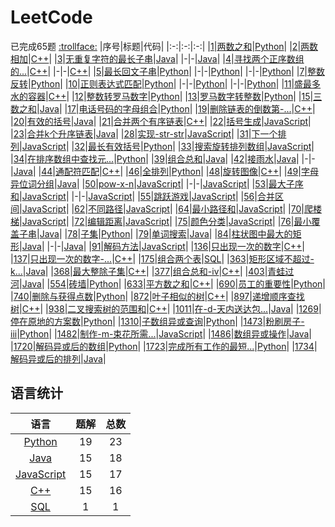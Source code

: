 # LeetCode
已完成65题
[:trollface:](./REWRITE.md)
|序号|标题|代码|
|:-:|:-:|:-:|
|[1](https://leetcode-cn.com/problems/two-sum/)|[两数之和](./docs/1.两数之和.md)|[Python](./codes/1.两数之和.py)|
|[2](https://leetcode-cn.com/problems/add-two-numbers/)|[两数相加](./docs/2.两数相加.md)|[C++](./codes/2.两数相加.cpp)|
|[3](https://leetcode-cn.com/problems/longest-substring-without-repeating-characters/)|[无重复字符的最长子串](./docs/3.无重复字符的最长子串.md)|[Java](./codes/3.无重复字符的最长子串_1.java)|
|-|-|[Java](./codes/3.无重复字符的最长子串_2.java)|
|[4](https://leetcode-cn.com/problems/median-of-two-sorted-arrays/description/)|[寻找两个正序数组的...](./docs/4.寻找两个正序数组的中位数.md)|[C++](./codes/4.寻找两个正序数组的中位数_1.cpp)|
|-|-|[C++](./codes/4.寻找两个正序数组的中位数_2.cpp)|
|[5](https://leetcode-cn.com/problems/longest-palindromic-substring/)|[最长回文子串](./docs/5.最长回文子串.md)|[Python](./codes/5.最长回文子串_1.py)|
|-|-|[Python](./codes/5.最长回文子串_2.py)|
|-|-|[Python](./codes/5.最长回文子串_3.py)|
|[7](https://leetcode-cn.com/problems/reverse-integer/description/)|[整数反转](./docs/7.整数反转.md)|[Python](./codes/7.整数反转.py)|
|[10](https://leetcode-cn.com/problems/regular-expression-matching/description/)|[正则表达式匹配](./docs/10.正则表达式匹配.md)|[Python](./codes/10.正则表达式匹配_1.py)|
|-|-|[Python](./codes/10.正则表达式匹配_2.py)|
|-|-|[Python](./codes/10.正则表达式匹配_3.py)|
|[11](https://leetcode-cn.com/problems/container-with-most-water/description/)|[盛最多水的容器](./docs/11.盛最多水的容器.md)|[C++](./codes/11.盛最多水的容器.cpp)|
|[12](https://leetcode-cn.com/problems/integer-to-roman/description/)|[整数转罗马数字](./docs/12.整数转罗马数字.md)|[Python](./codes/12.整数转罗马数字.py)|
|[13](https://leetcode-cn.com/problems/roman-to-integer/description/)|[罗马数字转整数](./docs/13.罗马数字转整数.md)|[Python](./codes/13.罗马数字转整数.py)|
|[15](https://leetcode-cn.com/problems/3sum/description/)|[三数之和](./docs/15.三数之和.md)|[Java](./codes/15.三数之和.java)|
|[17](https://leetcode-cn.com/problems/letter-combinations-of-a-phone-number/description/)|[电话号码的字母组合](./docs/17.电话号码的字母组合.md)|[Python](./codes/17.电话号码的字母组合.py)|
|[19](https://leetcode-cn.com/problems/remove-nth-node-from-end-of-list/description/)|[删除链表的倒数第-...](./docs/19.删除链表的倒数第-n-个结点.md)|[C++](./codes/19.删除链表的倒数第-n-个结点.cpp)|
|[20](https://leetcode-cn.com/problems/valid-parentheses/description/)|[有效的括号](./docs/20.有效的括号.md)|[Java](./codes/20.有效的括号.java)|
|[21](https://leetcode-cn.com/problems/merge-two-sorted-lists/description/)|[合并两个有序链表](./docs/21.合并两个有序链表.md)|[C++](./codes/21.合并两个有序链表.cpp)|
|[22](https://leetcode-cn.com/problems/generate-parentheses/description/)|[括号生成](./docs/22.括号生成.md)|[JavaScript](./codes/22.括号生成.js)|
|[23](https://leetcode-cn.com/problems/merge-k-sorted-lists/description/)|[合并k个升序链表](./docs/23.合并k个升序链表.md)|[Java](./codes/23.合并k个升序链表.java)|
|[28](https://leetcode-cn.com/problems/implement-strstr/description/)|[实现-str-str](./docs/28.实现-str-str.md)|[JavaScript](./codes/28.实现-str-str.js)|
|[31](https://leetcode-cn.com/problems/next-permutation/description/)|[下一个排列](./docs/31.下一个排列.md)|[JavaScript](./codes/31.下一个排列.js)|
|[32](https://leetcode-cn.com/problems/longest-valid-parentheses/description/)|[最长有效括号](./docs/32.最长有效括号.md)|[Python](./codes/32.最长有效括号.py)|
|[33](https://leetcode-cn.com/problems/search-in-rotated-sorted-array/description/)|[搜索旋转排列数组](./docs/33.搜索旋转排列数组.md)|[JavaScript](./codes/33.搜索旋转排序数组.js)|
|[34](https://leetcode-cn.com/problems/find-first-and-last-position-of-element-in-sorted-array/description/)|[在排序数组中查找元...](./docs/34.在排序数组中查找元素的第一个和最后一个位置.md)|[Python](./codes/34.在排序数组中查找元素的第一个和最后一个位置.py)|
|[39](https://leetcode-cn.com/problems/combination-sum/description/)|[组合总和](./docs/39.组合总和.md)|[Java](./codes/39.组合总和.java)|
|[42](https://leetcode-cn.com/problems/trapping-rain-water/description/)|[接雨水](./docs/42.接雨水.md)|[Java](./codes/42.接雨水_1.java)|
|-|-|[Java](./codes/42.接雨水_2.java)|
|[44](https://leetcode-cn.com/problems/wildcard-matching/description/)|[通配符匹配](./docs/44.通配符匹配.md)|[C++](./codes/44.通配符匹配.cpp)|
|[46](https://leetcode-cn.com/problems/permutations/description/)|[全排列](./docs/46.全排列.md)|[Python](./codes/46.全排列.py)|
|[48](https://leetcode-cn.com/problems/rotate-image/description/)|[旋转图像](./docs/48.旋转图像.md)|[C++](./codes/48.旋转图像.cpp)|
|[49](https://leetcode-cn.com/problems/group-anagrams/description/)|[字母异位词分组](./docs/49.字母异位词分组.md)|[Java](./codes/49.字母异位词分组.java)|
|[50](https://leetcode-cn.com/problems/powx-n/description/)|[pow-x-n](./docs/50.pow-x-n.md)|[JavaScript](./codes/50.pow-x-n_1.js)|
|-|-|[JavaScript](./codes/50.pow-x-n_2.js)|
|[53](https://leetcode-cn.com/problems/maximum-subarray/description/)|[最大子序和](./docs/53.最大子序和.md)|[JavaScript](./codes/53.最大子序和_1.js)|
|-|-|[JavaScript](./codes/53.最大子序和_2.js)|
|[55](https://leetcode-cn.com/problems/jump-game/description/)|[跳跃游戏](./docs/55.跳跃游戏.md)|[JavaScript](./codes/55.跳跃游戏.js)|
|[56](https://leetcode-cn.com/problems/merge-intervals/description/)|[合并区间](./docs/56.合并区间.md)|[JavaScript](./codes/56.合并区间.js)|
|[62](https://leetcode-cn.com/problems/unique-paths/description/)|[不同路径](./docs/62.不同路径.md)|[JavaScript](./codes/62.不同路径.js)|
|[64](https://leetcode-cn.com/problems/minimum-path-sum/description/)|[最小路径和](./docs/64.最小路径和.md)|[JavaScript](./codes/64.最小路径和.js)|
|[70](https://leetcode-cn.com/problems/climbing-stairs/description/)|[爬楼梯](./docs/70.爬楼梯.md)|[JavaScript](./codes/70.爬楼梯.js)|
|[72](https://leetcode-cn.com/problems/edit-distance/description/)|[编辑距离](./docs/72.编辑距离.md)|[JavaScript](./codes/72.编辑距离.js)|
|[75](https://leetcode-cn.com/problems/sort-colors/description/)|[颜色分类](./docs/75.颜色分类.md)|[JavaScript](./codes/75.颜色分类.js)|
|[76](https://leetcode-cn.com/problems/minimum-window-substring/description/)|[最小覆盖子串](./docs/76.最小覆盖子串.md)|[Java](./codes/76.最小覆盖子串.java)|
|[78](https://leetcode-cn.com/problems/subsets/description/)|[子集](./docs/78.子集.md)|[Python](./codes/78.子集.py)|
|[79](https://leetcode-cn.com/problems/word-search/description/)|[单词搜索](./docs/79.单词搜索.md)|[Java](./codes/79.单词搜索.java)|
|[84](https://leetcode-cn.com/problems/largest-rectangle-in-histogram/description/)|[柱状图中最大的矩形](./docs/84.柱状图中最大的矩形.md)|[Java](./codes/84.柱状图中最大的矩形_1.java)|
|-|-|[Java](./codes/84.柱状图中最大的矩形_2.java)|
|[91](https://leetcode-cn.com/problems/decode-ways/description/)|[解码方法](./docs/91.解码方法.md)|[JavaScript](./codes/91.解码方法.js)|
|[136](https://leetcode-cn.com/problems/single-number/description/)|[只出现一次的数字](./docs/136.只出现一次的数字.md)|[C++](./codes/136.只出现一次的数字.cpp)|
|[137](https://leetcode-cn.com/problems/single-number-ii/description/)|[只出现一次的数字-...](./docs/137.只出现一次的数字-ii.md)|[C++](./codes/137.只出现一次的数字-ii.cpp)|
|[175](https://leetcode-cn.com/problems/combine-two-tables/description/)|[组合两个表](./docs/175.组合两个表.md)|[SQL](./codes/175.组合两个表.sql)|
|[363](https://leetcode-cn.com/problems/max-sum-of-rectangle-no-larger-than-k/description/)|[矩形区域不超过-k...](./docs/363.矩形区域不超过-k-的最大数值和.md)|[Java](./codes/363.矩形区域不超过-k-的最大数值和.java)|
|[368](https://leetcode-cn.com/problems/largest-divisible-subset/description/)|[最大整除子集](./docs/368.最大整除子集.md)|[C++](./codes/368.最大整除子集.cpp)|
|[377](https://leetcode-cn.com/problems/combination-sum-iv/description/)|[组合总和-ⅳ](./docs/377.组合总和-ⅳ.md)|[C++](./codes/377.组合总和-ⅳ.cpp)|
|[403](https://leetcode-cn.com/problems/frog-jump/description/)|[青蛙过河](./docs/403.青蛙过河.md)|[Java](./codes/403.青蛙过河.java)|
|[554](https://leetcode-cn.com/problems/brick-wall/description/)|[砖墙](./docs/554.砖墙.md)|[Python](./codes/554.砖墙.py)|
|[633](https://leetcode-cn.com/problems/sum-of-square-numbers/description/)|[平方数之和](./docs/633.平方数之和.md)|[C++](./codes/633.平方数之和.cpp)|
|[690](https://leetcode-cn.com/problems/employee-importance/description/)|[员工的重要性](./docs/690.员工的重要性.md)|[Python](./codes/690.员工的重要性.py)|
|[740](https://leetcode-cn.com/problems/delete-and-earn/description/)|[删除与获得点数](./docs/740.删除与获得点数.md)|[Python](./codes/740.删除与获得点数.py)|
|[872](https://leetcode-cn.com/problems/leaf-similar-trees/description/)|[叶子相似的树](./docs/872.叶子相似的树.md)|[C++](./codes/872.叶子相似的树.cpp)|
|[897](https://leetcode-cn.com/problems/increasing-order-search-tree/description/)|[递增顺序查找树](./docs/897.递增顺序查找树.md)|[C++](./codes/897.递增顺序查找树.cpp)|
|[938](https://leetcode-cn.com/problems/range-sum-of-bst/description/)|[二叉搜索树的范围和](./docs/938.二叉搜索树的范围和.md)|[C++](./codes/938.二叉搜索树的范围和.cpp)|
|[1011](https://leetcode-cn.com/problems/capacity-to-ship-packages-within-d-days/description/)|[在-d-天内送达包...](./docs/1011.在-d-天内送达包裹的能力.md)|[Java](./codes/1011.在-d-天内送达包裹的能力.java)|
|[1269](https://leetcode-cn.com/problems/number-of-ways-to-stay-in-the-same-place-after-some-steps/description/)|[停在原地的方案数](./docs/1269.停在原地的方案数.md)|[Python](./codes/1269.停在原地的方案数.py)|
|[1310](https://leetcode-cn.com/problems/xor-queries-of-a-subarray/description/)|[子数组异或查询](./docs/1310.子数组异或查询.md)|[Python](./codes/1310.子数组异或查询.py)|
|[1473](https://leetcode-cn.com/problems/paint-house-iii/description/)|[粉刷房子-iii](./docs/1473.粉刷房子-iii.md)|[Python](./codes/1473.粉刷房子-iii.py)|
|[1482](https://leetcode-cn.com/problems/minimum-number-of-days-to-make-m-bouquets/description/)|[制作-m-束花所需...](./docs/1482.制作-m-束花所需的最少天数.md)|[JavaScript](./codes/1482.制作-m-束花所需的最少天数.js)|
|[1486](https://leetcode-cn.com/problems/xor-operation-in-an-array/description/)|[数组异或操作](./docs/1486.数组异或操作.md)|[Java](./codes/1486.数组异或操作.java)|
|[1720](https://leetcode-cn.com/problems/decode-xored-array/description/)|[解码异或后的数组](./docs/1720.解码异或后的数组.md)|[Python](./codes/1720.解码异或后的数组.py)|
|[1723](https://leetcode-cn.com/problems/find-minimum-time-to-finish-all-jobs/description/)|[完成所有工作的最短...](./docs/1723.完成所有工作的最短时间.md)|[Python](./codes/1723.完成所有工作的最短时间.py)|
|[1734](https://leetcode-cn.com/problems/decode-xored-permutation/description/)|[解码异或后的排列](./docs/1734.解码异或后的排列.md)|[Java](./codes/1734.解码异或后的排列.java)|
## 语言统计
|语言|题解|总数|
|:-:|:-:|:-:|
|[Python](https://github.com/bian-hengwei/LeetCode/search?l=python)|19|23|
|[Java](https://github.com/bian-hengwei/LeetCode/search?l=java)|15|18|
|[JavaScript](https://github.com/bian-hengwei/LeetCode/search?l=js)|15|17|
|[C++](https://github.com/bian-hengwei/LeetCode/search?l=cpp)|15|16|
|[SQL](https://github.com/bian-hengwei/LeetCode/search?l=sql)|1|1|
